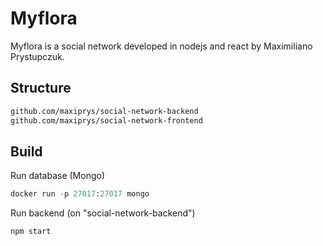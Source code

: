 # Myflora

Myflora is a social network developed in nodejs and react by Maximiliano Prystupczuk.

## Structure

```bash
github.com/maxiprys/social-network-backend
github.com/maxiprys/social-network-frontend
```

## Build

Run database (Mongo)
```python
docker run -p 27017:27017 mongo
```

Run backend (on "social-network-backend")
```python
npm start
```